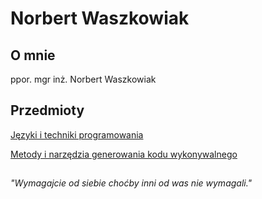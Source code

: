 # Norbert Waszkowiak

## O mnie
ppor. mgr inż. Norbert Waszkowiak

## Przedmioty
[Języki i techniki programowania](https://kajkitsu.github.io/jtp/)

[Metody i narzędzia generowania kodu wykonywalnego](https://kajkitsu.github.io/mng/)


## 
*"Wymagajcie od siebie choćby inni od was nie wymagali."*
